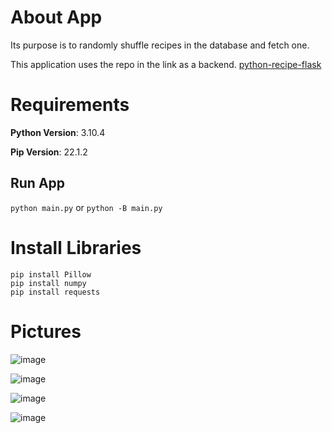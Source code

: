 # About App
Its purpose is to randomly shuffle recipes in the database and fetch one.

This application uses the repo in the link as a backend.
[python-recipe-flask](https://github.com/mturkoz93/python-recipe-flask)

# Requirements
<b>Python Version</b>: 3.10.4

<b>Pip Version</b>: 22.1.2

## Run App
`python main.py` or `python -B main.py`

# Install Libraries
```
pip install Pillow
pip install numpy
pip install requests

```

# Pictures
![image](https://user-images.githubusercontent.com/14320133/176682587-2db7ea30-6aaf-4a09-918f-ce36e4211ebd.png)

![image](https://user-images.githubusercontent.com/14320133/176682683-6a5d0c1d-2514-41b1-8b0c-a29e02962581.png)

![image](https://user-images.githubusercontent.com/14320133/176682836-9ce01f9e-9e33-4ecd-8501-53faed5e1400.png)

![image](https://user-images.githubusercontent.com/14320133/176683044-c880445b-aa8c-4236-852e-2a96a78409fd.png)
